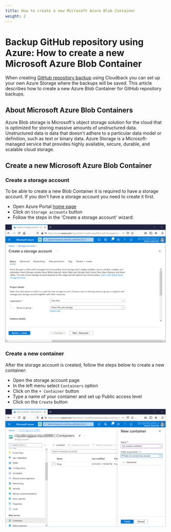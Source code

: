 ```yaml
---
title: How to create a new Microsoft Azure Blob Container
weight: 2
---
```


# Backup GitHub repository using Azure: How to create a new Microsoft Azure Blob Container

When creating [GitHub repository backup](https://docs.cloudback.it/how-to/how-to-backup-GitHub-repository/) using Cloudback you can set up your own Azure Storage where the backups will be saved. 
This article describes how to create a new Azure Blob Container for GitHub repository backups.

## About Microsoft Azure Blob Containers

Azure Blob storage is Microsoft's object storage solution for the cloud that is optimized for storing massive amounts of unstructured data. Unstructured data is data that doesn't adhere to a particular data model or definition, such as text or binary data. Azure Storage is a Microsoft-managed service that provides highly available, secure, durable, and scalable cloud storage.

## Create a new Microsoft Azure Blob Container

### Create a storage account

To be able to create a new Blob Container it is required to have a storage account. If you don't have a storage account you need to create it first.

 - Open Azure Portal [home page](https://portal.azure.com/#home)
 - Click on `Storage accounts` button
 - Follow the steps in the 'Create a storage account' wizard:
 
<p align="center">
  <img src="https://raw.githubusercontent.com/cloudback/docs/master/static/azure/azure-1-create-a-storage-account.png" alt="create a storage account" title="create a storage account" class="screenshot">
</p>

### Create a new container

After the storage account is created, follow the steps below to create a new container:

 - Open the storage account page
 - In the left menu select `Containers` option
 - Click on the `+ Container` button
 - Type a name of your container and set up Public access level
 - Click on the `Create` button

<p align="center">
  <img src="https://raw.githubusercontent.com/cloudback/docs/master/static/azure/azure-2-create-a-new-container.png" alt="create a storage account" title="create a storage account" class="screenshot">
</p>
